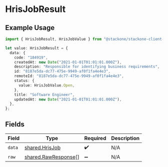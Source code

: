 # HrisJobResult

## Example Usage

```typescript
import { HrisJobResult, HrisJobValue } from "@stackone/stackone-client-ts/sdk/models/shared";

let value: HrisJobResult = {
  data: {
    code: "184919",
    createdAt: new Date("2021-01-01T01:01:01.000Z"),
    description: "Responsible for identifying business requirements",
    id: "8187e5da-dc77-475e-9949-af0f1fa4e4e3",
    remoteId: "8187e5da-dc77-475e-9949-af0f1fa4e4e3",
    status: {
      value: HrisJobValue.Open,
    },
    title: "Software Engineer",
    updatedAt: new Date("2021-01-01T01:01:01.000Z"),
  },
};
```

## Fields

| Field                                                             | Type                                                              | Required                                                          | Description                                                       |
| ----------------------------------------------------------------- | ----------------------------------------------------------------- | ----------------------------------------------------------------- | ----------------------------------------------------------------- |
| `data`                                                            | [shared.HrisJob](../../../sdk/models/shared/hrisjob.md)           | :heavy_check_mark:                                                | N/A                                                               |
| `raw`                                                             | [shared.RawResponse](../../../sdk/models/shared/rawresponse.md)[] | :heavy_minus_sign:                                                | N/A                                                               |